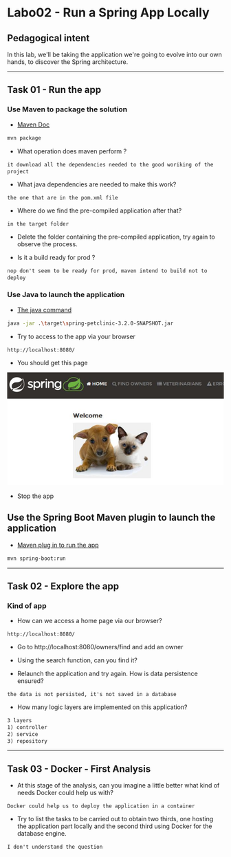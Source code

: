 # Labo02 - Run a Spring App Locally

## Pedagogical intent
In this lab, we'll be taking the application we're going to evolve into our own hands, to discover the Spring architecture.

---

## Task 01 - Run the app

### Use Maven to package the solution

* [Maven Doc](https://maven.apache.org/guides/getting-started/maven-in-five-minutes.html#build-the-project)

```bash
mvn package
```

* What operation does maven perform ?

```
it download all the dependencies needed to the good woriking of the project
```

* What java dependencies are needed to make this work?


```
the one that are in the pom.xml file
```

* Where do we find the pre-compiled application after that?

```
in the target folder
```

* Delete the folder containing the pre-compiled application, try again to observe the process.

* Is it a build ready for prod ?

```
nop don't seem to be ready for prod, maven intend to build not to deploy
```

### Use Java to launch the application

* [The java command](https://docs.oracle.com/en/java/javase/14/docs/specs/man/java.html)

```bash
java -jar .\target\spring-petclinic-3.2.0-SNAPSHOT.jar
```

* Try to access to the app via your browser

```
http://localhost:8080/
```

* You should get this page

![Home Page](img/webappSample.JPG)

* Stop the app

## Use the Spring Boot Maven plugin to launch the application

* [Maven plug in to run the app](https://docs.spring.io/spring-boot/docs/current/maven-plugin/reference/htmlsingle/#run)

```bash
mvn spring-boot:run
```

---

## Task 02 - Explore the app

### Kind of app

* How can we access a home page via our browser?

```
http://localhost:8080/
```

* Go to http://localhost:8080/owners/find and add an owner

* Using the search function, can you find it?

* Relaunch the application and try again. How is data persistence ensured?

```
the data is not persisted, it's not saved in a database
```

* How many logic layers are implemented on this application?

```
3 layers
1) controller
2) service
3) repository
```

---
## Task 03 - Docker - First Analysis

* At this stage of the analysis, can you imagine a little better what kind of needs Docker could help us with?

```
Docker could help us to deploy the application in a container
```

* Try to list the tasks to be carried out to obtain two thirds, one hosting the application part locally and the second third using Docker for the database engine.

```
I don't understand the question
```

